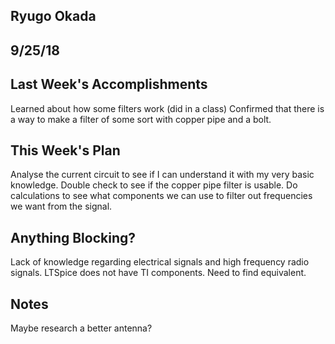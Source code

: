 ## Ryugo Okada
## 9/25/18

## Last Week's Accomplishments
Learned about how some filters work (did in a class)
Confirmed that there is a way to make a filter of some sort with copper pipe and a bolt.

## This Week's Plan
Analyse the current circuit to see if I can understand it with my very basic knowledge.
Double check to see if the copper pipe filter is usable.
Do calculations to see what components we can use to filter out frequencies we want from the signal.

## Anything Blocking?
Lack of knowledge regarding electrical signals and high frequency radio signals.
LTSpice does not have TI components. Need to find equivalent.

## Notes
Maybe research a better antenna?
